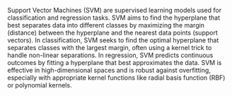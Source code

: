 Support Vector Machines (SVM) are supervised learning models used for classification and regression tasks. SVM aims to find the hyperplane that best separates data into different classes by maximizing the margin (distance) between the hyperplane and the nearest data points (support vectors). In classification, SVM seeks to find the optimal hyperplane that separates classes with the largest margin, often using a kernel trick to handle non-linear separations. In regression, SVM predicts continuous outcomes by fitting a hyperplane that best approximates the data. SVM is effective in high-dimensional spaces and is robust against overfitting, especially with appropriate kernel functions like radial basis function (RBF) or polynomial kernels.
